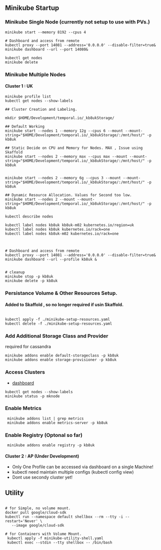 
## Minikube Startup
### Minikube Single Node (currently not setup to use with PVs.)
```shell
minikube start --memory 8192 --cpus 4

# Dashboard and access from remote 
kubectl proxy --port 14081 --address='0.0.0.0' --disable-filter=true&
minikube dashboard --url --port 14080&

kubectl get nodes
minikube delete
```

### Minikube Multiple Nodes

#### Cluster 1 : UK
```shell
minikube profile list
kubectl get nodes --show-labels

## Cluster Creation and Labeling.

mkdir $HOME/Development/temporal.io/_kb8ukStorage/

## Default Working
minikube start --nodes 1 --memory 12g --cpus 6 --mount --mount-string="$HOME/Development/temporal.io/_kb8ukStorage/:/mnt/host/" -p kb8uk

## Static Decide on CPU and Memory for Nodes. MAX , Issue using Skaffold
minikube start --nodes 2 --memory max --cpus max --mount --mount-string="$HOME/Development/temporal.io/_kb8ukStorage/:/mnt/host/" -p kb8uk


minikube start --nodes 2 --memory 6g --cpus 3 --mount --mount-string="$HOME/Development/temporal.io/_kb8ukStorage/:/mnt/host/" -p kb8uk

## Dynamic Resource Allocation. Values for Second too low.
minikube start --nodes 2 --mount --mount-string="$HOME/Development/temporal.io/_kb8ukStorage/:/mnt/host/" -p kb8uk

kubectl describe nodes

kubectl label nodes kb8uk kb8uk-m02 kubernetes.io/region=uk
kubectl label nodes kb8uk kubernetes.io/rack=one
kubectl label nodes kb8uk-m02 kubernetes.io/rack=one



# Dashboard and access from remote 
kubectl proxy --port 14081 --address='0.0.0.0' --disable-filter=true&
minikube dashboard --url --profile kb8uk &


# cleanup 
minikube stop -p kb8uk
minikube delete -p kb8uk

```
### Persistance Volume & Other Resources Setup.
#### Added to Skaffold , so no longer required if usin Skaffold.
```shell

kubectl apply -f ./minikube-setup-resources.yaml 
kubectl delete -f ./minikube-setup-resources.yaml  
```

### Add Additional Storage Class and Provider
 required for cassandra
```shell
minikube addons enable default-storageclass -p kb8uk
minikube addons enable storage-provisioner -p kb8uk
```

### Access Clusters
 - [dashboard](http://192.168.1.205:14081/api/v1/namespaces/kubernetes-dashboard/services/http:kubernetes-dashboard:/proxy/)
```shell
kubectl get nodes --show-labels
minikube status -p mknode
```
### Enable Metrics
```
 minikube addons list | grep metrics
 minikube addons enable metrics-server -p kb8uk
```

### Enable Registry (Optonal so far)
```
 minikube addons enable registry -p kb8uk
```

#### Cluster 2 : AP (Under Development)
 - Only One Profile can be accessed via dashboard on a single Machine!
 - kubectl need maintain multiple configs (kubectl config view)
 - Dont use secondy cluster yet!


## Utility 
```

# for Simple, no volume mount.
docker pull google/cloud-sdk
kubectl run --namespace default shellbox --rm --tty -i --restart='Never' \
   --image google/cloud-sdk 

# for Containers with Volume Mount.
 kubectl apply -f minikube-utility-shell.yaml
 kubectl exec --stdin --tty shellbox -- /bin/bash

```
